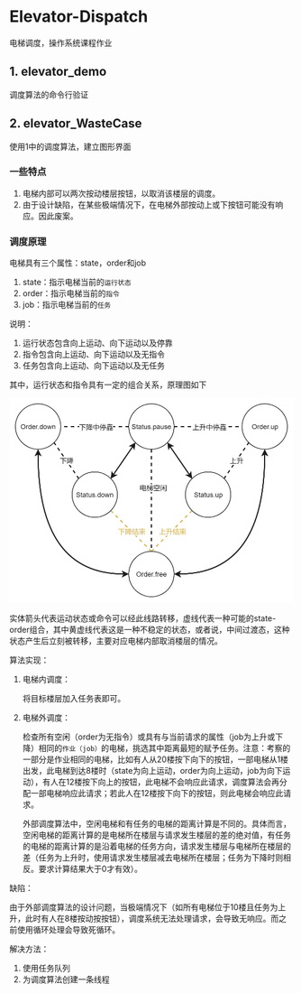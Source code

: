 # Elevator-Dispatch
电梯调度，操作系统课程作业

## 1. elevator_demo

调度算法的命令行验证

## 2. elevator_WasteCase

使用1中的调度算法，建立图形界面

### 一些特点

1. 电梯内部可以两次按动楼层按钮，以取消该楼层的调度。
2. 由于设计缺陷，在某些极端情况下，在电梯外部按动上或下按钮可能没有响应。因此废案。

### 调度原理

电梯具有三个属性：state，order和job

1. state：指示电梯当前的`运行状态`
2. order：指示电梯当前的`指令`
3. job：指示电梯当前的`任务`

说明：

1. 运行状态包含向上运动、向下运动以及停靠
2. 指令包含向上运动、向下运动以及无指令
3. 任务包含向上运动、向下运动以及无任务

其中，运行状态和指令具有一定的组合关系，原理图如下

![电梯状态图](.\image\电梯状态图.png)

实体箭头代表运动状态或命令可以经此线路转移，虚线代表一种可能的state-order组合，其中黄虚线代表这是一种不稳定的状态，或者说，中间过渡态，这种状态产生后立刻被转移，主要对应电梯内部取消楼层的情况。

算法实现：

1. 电梯内调度：

   将目标楼层加入任务表即可。

2. 电梯外调度：

   检查所有空闲（order为无指令）或具有与当前请求的属性（job为上升或下降）相同的`作业（job）`的电梯，挑选其中距离最短的赋予任务。注意：考察的一部分是作业相同的电梯，比如有人从20楼按下向下的按钮，一部电梯从1楼出发，此电梯到达8楼时（state为向上运动，order为向上运动，job为向下运动），有人在12楼按下向上的按钮，此电梯不会响应此请求，调度算法会再分配一部电梯响应此请求；若此人在12楼按下向下的按钮，则此电梯会响应此请求。

   外部调度算法中，空闲电梯和有任务的电梯的距离计算是不同的。具体而言，空闲电梯的距离计算的是电梯所在楼层与请求发生楼层的差的绝对值，有任务的电梯的距离计算的是沿着电梯的任务方向，请求发生楼层与电梯所在楼层的差（任务为上升时，使用请求发生楼层减去电梯所在楼层；任务为下降时则相反。要求计算结果大于0才有效）。

缺陷：

由于外部调度算法的设计问题，当极端情况下（如所有电梯位于10楼且任务为上升，此时有人在8楼按动按按钮），调度系统无法处理请求，会导致无响应。而之前使用循环处理会导致死循环。

解决方法：

1. 使用任务队列
2. 为调度算法创建一条线程